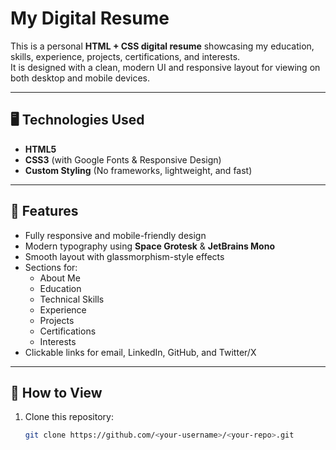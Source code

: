 # My Digital Resume

This is a personal **HTML + CSS digital resume** showcasing my education, skills, experience, projects, certifications, and interests.  
It is designed with a clean, modern UI and responsive layout for viewing on both desktop and mobile devices.

---

## 🖥️ Technologies Used
- **HTML5**
- **CSS3** (with Google Fonts & Responsive Design)
- **Custom Styling** (No frameworks, lightweight, and fast)

---

## 📌 Features
- Fully responsive and mobile-friendly design  
- Modern typography using **Space Grotesk** & **JetBrains Mono**  
- Smooth layout with glassmorphism-style effects  
- Sections for:
  - About Me
  - Education
  - Technical Skills
  - Experience
  - Projects
  - Certifications
  - Interests
- Clickable links for email, LinkedIn, GitHub, and Twitter/X

---

## 🚀 How to View
1. Clone this repository:
   ```bash
   git clone https://github.com/<your-username>/<your-repo>.git
